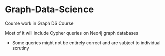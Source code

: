 # Graph-Data-Science
Course work in Graph DS Course

Most of it will include Cypher queries on Neo4j graph databases
* Some queries might not be entirely correct and are subject to individual scrutiny
